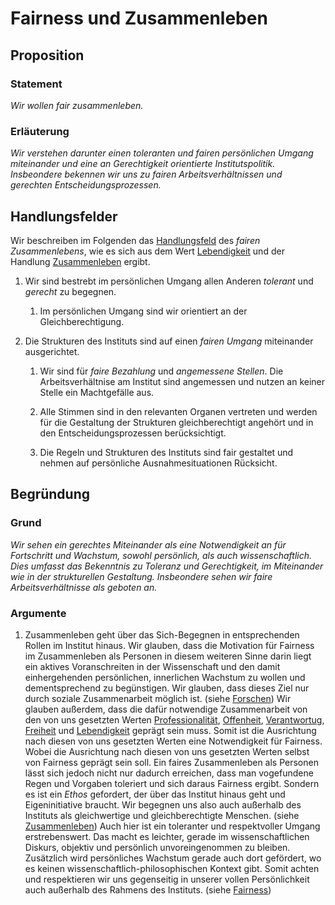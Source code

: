 <!---
   NAME - The NAME of this project is:
ethos

  FILE - The FILENAME of the current file is:
/v1a5.md

  CREATION - This project was CREATED on:
2017-01-28-16:15:00 UTC

  MODIFICATION - This project was last MODIFIED on:
2017-01-28-16:15:00 UTC

  VERSION - The current VERSION of this project is:
<git-commit-hash>-2017-01-28-16:15:00 UTC

  CREATOR(S) - This project was CREATED by:
Michael Czechowski, Martin Maga

  CONTACT - You can CONTACT the creator(s) or developer(s) of this project at:
E-Mail: mail@martinmaga.de

  COPYRIGHT - The COPYRIGHT holder of this project is:
COPYRIGHT (c) 2016 Martin Maga

  LICENSE - This project is LICENSED under the following license:
Martin Maga 2016 CC BY-SA 4.0 https://creativecommons.org

  SUBFILE – This is a SUBFILE! For more INFORMATION on this project go to:
/README.md
--->

# Fairness und Zusammenleben
## Proposition
### Statement
*Wir wollen fair zusammenleben.*

### Erläuterung
*Wir verstehen darunter einen toleranten und fairen persönlichen Umgang miteinander und eine an Gerechtigkeit orientierte Institutspolitik. Insbeondere bekennen wir uns zu fairen Arbeitsverhältnissen und gerechten Entscheidungsprozessen.*

## Handlungsfelder
Wir beschreiben im Folgenden das [Handlungsfeld](../synopsis/reasons.md) des *fairen Zusammenlebens*, wie es sich aus dem Wert [Lebendigkeit](../contents/values/v3_liveliness.md) und der Handlung [Zusammenleben](../contents/actions/a5_live.md) ergibt.

1. Wir sind bestrebt im persönlichen Umgang allen Anderen *tolerant* und *gerecht* zu begegnen.

    1. Im persönlichen Umgang sind wir orientiert an der Gleichberechtigung.

2. Die Strukturen des Instituts sind auf einen *fairen Umgang* miteinander ausgerichtet.

    1. Wir sind für *faire Bezahlung* und *angemessene Stellen*.
    Die Arbeitsverhältnise am Institut sind angemessen und nutzen an keiner Stelle ein Machtgefälle aus.

    2. Alle Stimmen sind in den relevanten Organen vertreten und werden für die Gestaltung der Strukturen gleichberechtigt angehört und in den Entscheidungsprozessen berücksichtigt.

    3. Die Regeln und Strukturen des Instituts sind fair gestaltet und nehmen auf persönliche Ausnahmesituationen Rücksicht.

## Begründung
### Grund
*Wir sehen ein gerechtes Miteinander als eine Notwendigkeit an für Fortschritt und Wachstum, sowohl persönlich, als auch wissenschaftlich. Dies umfasst das Bekenntnis zu Toleranz und Gerechtigkeit, im Miteinander wie in der strukturellen Gestaltung. Insbeondere sehen wir faire Arbeitsverhältnisse als geboten an.*

### Argumente
1. Zusammenleben geht über das Sich-Begegnen in entsprechenden Rollen im Institut hinaus. Wir glauben, dass die Motivation für Fairness im Zusammenleben als Personen in diesem weiteren Sinne darin liegt ein aktives Voranschreiten in der Wissenschaft und den damit einhergehenden persönlichen, innerlichen Wachstum zu wollen und dementsprechend zu begünstigen. Wir glauben, dass dieses Ziel nur durch soziale Zusammenarbeit möglich ist. (siehe  [Forschen](../contents/actions/a1_research.md)) Wir glauben außerdem, dass die dafür notwendige Zusammenarbeit von den von uns gesetzten Werten [Professionalität](../contents/values/v5_professionality.md), [Offenheit](../contents/values/v4_openness.md), [Verantwortug](../contents/values/v6_responsibility.md), [Freiheit](../contents/values/v2_freedom.md) und [Lebendigkeit](../contents/values/v3_liveliness.md) geprägt sein muss. Somit ist die Ausrichtung nach diesen von uns gesetzten Werten eine Notwendigkeit für Fairness. Wobei die Ausrichtung nach diesen von uns gesetzten Werten selbst von Fairness geprägt sein soll. Ein faires Zusammenleben als Personen lässt sich jedoch nicht nur dadurch erreichen, dass man vogefundene Regen und Vorgaben toleriert und sich daraus Fairness ergibt. Sondern es ist ein *Ethos* gefordert, der über das Institut hinaus geht und Eigeninitiative braucht.
Wir begegnen uns also auch außerhalb des Instituts als gleichwertige und gleichberechtigte Menschen. (siehe [Zusammenleben](../actions/a5_live.md)) Auch hier ist ein toleranter und respektvoller Umgang erstrebenswert. Das macht es leichter, gerade im wissenschaftlichen Diskurs, objektiv und persönlich unvoreingenommen zu bleiben.
Zusätzlich wird persönliches Wachstum gerade auch dort gefördert, wo es keinen wissenschaftlich-philosophischen Kontext gibt. Somit achten und respektieren wir uns gegenseitig in unserer vollen Persönlichkeit auch außerhalb des Rahmens des Instituts. (siehe [Fairness](../values/v1_fairness.md))
